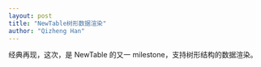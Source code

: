 ```yaml
---
layout: post
title: "NewTable树形数据渲染"
author: "Qizheng Han"
---
```



经典再现，这次，是 NewTable 的又一 milestone，支持树形结构的数据渲染。


## 